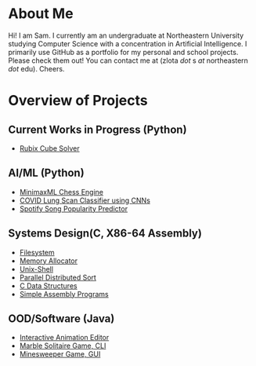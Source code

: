 # About Me
Hi! I am Sam. I currently am an undergraduate at Northeastern University studying Computer Science with a concentration in Artificial Intelligence. I primarily use GitHub as a portfolio for my personal and school projects. Please check them out! You can contact me at (zlota _dot_ s _at_ northeastern _dot_ edu). Cheers.
# Overview of Projects

## Current Works in Progress (Python)
- [Rubix Cube Solver](https://github.com/sam-zlota/rubix-cube)

## AI/ML (Python)
 - [MinimaxML Chess Engine](https://github.com/sam-zlota/chess-engine)
 - [COVID Lung Scan Classifier using CNNs](https://github.com/sam-zlota/covid-lung-scan-classifer)
 - [Spotify Song Popularity Predictor](https://github.com/sam-zlota/spotify-song-popularity-predictor)
## Systems Design(C, X86-64 Assembly)
 - [Filesystem](https://github.com/sam-zlota/filesystem)
 - [Memory Allocator](https://github.com/sam-zlota/Memory-Allocator)
 - [Unix-Shell](https://github.com/sam-zlota/unix-shell)
 - [Parallel Distributed Sort](https://github.com/sam-zlota/parallel-sort)
 - [C Data Structures](https://github.com/sam-zlota/data-strcutures)
 - [Simple Assembly Programs](https://github.com/sam-zlota/assembly-programs)
## OOD/Software (Java)
 - [Interactive Animation Editor](https://github.com/sam-zlota/animation-gui)
 - [Marble Solitaire Game, CLI](https://github.com/sam-zlota/marble-solitaire)
 - [Minesweeper Game, GUI](https://github.com/sam-zlota/minesweeper)



<!--
**sam-zlota/sam-zlota** is a ✨ _special_ ✨ repository because its `README.md` (this file) appears on your GitHub profile.

Here are some ideas to get you started:

- 🔭 I’m currently working on ...
- 🌱 I’m currently learning ...
- 👯 I’m looking to collaborate on ...
- 🤔 I’m looking for help with ...
- 💬 Ask me about ...
- 📫 How to reach me: ...
- 😄 Pronouns: ...
- ⚡ Fun fact: ...
-->

